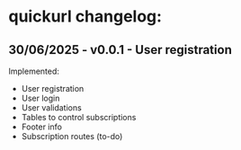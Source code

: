 # quickurl changelog:

## 30/06/2025 - v0.0.1 - User registration
Implemented:
- User registration
- User login
- User validations
- Tables to control subscriptions
- Footer info
- Subscription routes (to-do)